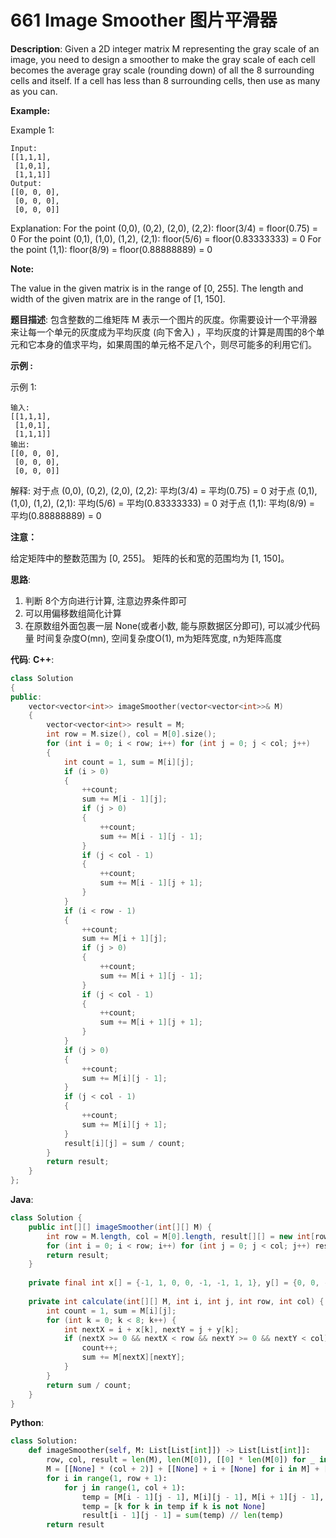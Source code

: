 # 661 Image Smoother 图片平滑器

__Description__:
Given a 2D integer matrix M representing the gray scale of an image, you need to design a smoother to make the gray scale of each cell becomes the average gray scale (rounding down) of all the 8 surrounding cells and itself. If a cell has less than 8 surrounding cells, then use as many as you can.

__Example:__

Example 1:

```text
Input:
[[1,1,1],
 [1,0,1],
 [1,1,1]]
Output:
[[0, 0, 0],
 [0, 0, 0],
 [0, 0, 0]]
```

Explanation:
For the point (0,0), (0,2), (2,0), (2,2): floor(3/4) = floor(0.75) = 0
For the point (0,1), (1,0), (1,2), (2,1): floor(5/6) = floor(0.83333333) = 0
For the point (1,1): floor(8/9) = floor(0.88888889) = 0

__Note:__

The value in the given matrix is in the range of [0, 255].
The length and width of the given matrix are in the range of [1, 150].

__题目描述__:
包含整数的二维矩阵 M 表示一个图片的灰度。你需要设计一个平滑器来让每一个单元的灰度成为平均灰度 (向下舍入) ，平均灰度的计算是周围的8个单元和它本身的值求平均，如果周围的单元格不足八个，则尽可能多的利用它们。

__示例 :__

示例 1:

```text
输入:
[[1,1,1],
 [1,0,1],
 [1,1,1]]
输出:
[[0, 0, 0],
 [0, 0, 0],
 [0, 0, 0]]
```

解释:
对于点 (0,0), (0,2), (2,0), (2,2): 平均(3/4) = 平均(0.75) = 0
对于点 (0,1), (1,0), (1,2), (2,1): 平均(5/6) = 平均(0.83333333) = 0
对于点 (1,1): 平均(8/9) = 平均(0.88888889) = 0

__注意：__

给定矩阵中的整数范围为 [0, 255]。
矩阵的长和宽的范围均为 [1, 150]。

__思路__:

1. 判断 8个方向进行计算, 注意边界条件即可
2. 可以用偏移数组简化计算
3. 在原数组外面包裹一层 None(或者小数, 能与原数据区分即可), 可以减少代码量
时间复杂度O(mn), 空间复杂度O(1), m为矩阵宽度, n为矩阵高度

__代码__:
__C++__:

```C++
class Solution 
{
public:
    vector<vector<int>> imageSmoother(vector<vector<int>>& M) 
    {
        vector<vector<int>> result = M;
        int row = M.size(), col = M[0].size();
        for (int i = 0; i < row; i++) for (int j = 0; j < col; j++) 
        {
            int count = 1, sum = M[i][j];
            if (i > 0) 
            {
                ++count;
                sum += M[i - 1][j];
                if (j > 0) 
                {
                    ++count;
                    sum += M[i - 1][j - 1];
                }
                if (j < col - 1) 
                {
                    ++count;
                    sum += M[i - 1][j + 1];
                }
            }
            if (i < row - 1) 
            {
                ++count;
                sum += M[i + 1][j];
                if (j > 0) 
                {
                    ++count;
                    sum += M[i + 1][j - 1];
                }
                if (j < col - 1) 
                {
                    ++count;
                    sum += M[i + 1][j + 1];
                }
            }
            if (j > 0) 
            {
                ++count;
                sum += M[i][j - 1];
            }
            if (j < col - 1) 
            {
                ++count;
                sum += M[i][j + 1];
            }
            result[i][j] = sum / count;
        }
        return result;
    }
};
```

__Java__:

```Java
class Solution {
    public int[][] imageSmoother(int[][] M) {
        int row = M.length, col = M[0].length, result[][] = new int[row][col];
        for (int i = 0; i < row; i++) for (int j = 0; j < col; j++) result[i][j] = calculate(M, i, j, row, col);
        return result;
    }
    
    private final int x[] = {-1, 1, 0, 0, -1, -1, 1, 1}, y[] = {0, 0, -1, 1, -1, 1, -1, 1};
    
    private int calculate(int[][] M, int i, int j, int row, int col) {
        int count = 1, sum = M[i][j];        
        for (int k = 0; k < 8; k++) {
            int nextX = i + x[k], nextY = j + y[k]; 
            if (nextX >= 0 && nextX < row && nextY >= 0 && nextY < col) {
                count++;
                sum += M[nextX][nextY];
            }
        }
        return sum / count;
    }
}
```

__Python__:

```Python
class Solution:
    def imageSmoother(self, M: List[List[int]]) -> List[List[int]]:
        row, col, result = len(M), len(M[0]), [[0] * len(M[0]) for _ in range(len(M))]
        M = [[None] * (col + 2)] + [[None] + i + [None] for i in M] + [[None] * (col + 2)]
        for i in range(1, row + 1):
            for j in range(1, col + 1):
                temp = [M[i - 1][j - 1], M[i][j - 1], M[i + 1][j - 1], M[i - 1][j], M[i][j], M[i + 1][j], M[i - 1][j + 1], M[i][j + 1], M[i + 1][j + 1]]
                temp = [k for k in temp if k is not None]
                result[i - 1][j - 1] = sum(temp) // len(temp)
        return result
```
